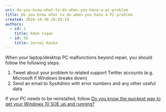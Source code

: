 ```yaml
---
uri: do-you-know-what-to-do-when-you-have-a-pc-problem
title: Do you know what to do when you have a PC problem
created: 2016-10-30 10:50:19
authors:
  - id: 1
    title: Adam Cogan
  - id: 58
    title: Jernej Kavka
---
```





<span class='intro'> ​​​​​When your laptop/desktop PC&#160;malfunctions beyond repair, you&#160;should follow the following steps&#58;<br> </span>

<p><ol><li>​Tweet about your problem to related support Twitter accounts (e.g. Microsoft if Windows breaks down)<br></li><li>Send&#160;an email to SysAdmin with error numbers and any other useful data<br></li></ol>If your&#160;PC needs to be reinstalled, follow&#160;<a href="/_layouts/15/FIXUPREDIRECT.ASPX?WebId=3dfc0e07-e23a-4cbb-aac2-e778b71166a2&amp;TermSetId=07da3ddf-0924-4cd2-a6d4-a4809ae20160&amp;TermId=69373d34-e0f7-4a0e-ab58-c438d77af2ce">Do you know the quickest way to get your Windows 10 SOE up and running?</a>​<br><br></p>


